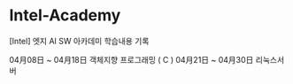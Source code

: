 # Intel-Academy

[Intel] 엣지 AI SW 아카데미 학습내용 기록


04月08日 ~ 04月18日 객체지향 프로그래밍 ( C )
04月21日 ~ 04月30日 리눅스서버
